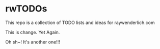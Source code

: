 # rwTODOs

This repo is a collection of TODO lists and ideas for raywenderlich.com

This is change. Yet Again.

Oh sh~! It's another one!!!
